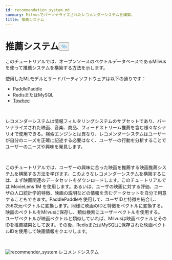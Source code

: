 ```yaml
---
id: recommendation_system.md
summary: Milvusでパーソナライズされたレコメンダーシステムを構築。
title: 推薦システム
---
```

<h1 id="Recommender-System" class="common-anchor-header">推薦システム<button data-href="#Recommender-System" class="anchor-icon" translate="no">
      <svg translate="no"
        aria-hidden="true"
        focusable="false"
        height="20"
        version="1.1"
        viewBox="0 0 16 16"
        width="16"
      >
        <path
          fill="#0092E4"
          fill-rule="evenodd"
          d="M4 9h1v1H4c-1.5 0-3-1.69-3-3.5S2.55 3 4 3h4c1.45 0 3 1.69 3 3.5 0 1.41-.91 2.72-2 3.25V8.59c.58-.45 1-1.27 1-2.09C10 5.22 8.98 4 8 4H4c-.98 0-2 1.22-2 2.5S3 9 4 9zm9-3h-1v1h1c1 0 2 1.22 2 2.5S13.98 12 13 12H9c-.98 0-2-1.22-2-2.5 0-.83.42-1.64 1-2.09V6.25c-1.09.53-2 1.84-2 3.25C6 11.31 7.55 13 9 13h4c1.45 0 3-1.69 3-3.5S14.5 6 13 6z"
        ></path>
      </svg>
    </button></h1><p>このチュートリアルでは、オープンソースのベクトルデータベースであるMilvusを使って推薦システムを構築する方法を示します。</p>
<p>使用したMLモデルとサードパーティソフトウェアは以下の通りです：</p>
<ul>
<li>PaddlePaddle</li>
<li>RedisまたはMySQL</li>
<li><a href="https://towhee.io/">Towhee</a></li>
</ul>
<p></br></p>
<p>レコメンダーシステムは情報フィルタリングシステムのサブセットであり、パーソナライズされた映画、音楽、商品、フィードストリーム推薦を含む様々なシナリオで使用できる。検索エンジンとは異なり、レコメンダーシステムはユーザーが自分のニーズを正確に記述する必要はなく、ユーザーの行動を分析することでユーザーのニーズや興味を発見します。</p>
<p></br></p>
<p>このチュートリアルでは、ユーザーの興味に合った映画を推薦する映画推薦システムを構築する方法を学びます。このようなレコメンダーシステムを構築するには、まず映画関連のデータセットをダウンロードします。このチュートリアルでは MovieLens 1M を使用します。あるいは、ユーザの映画に対する評価、ユーザの人口統計学的特徴、映画の説明などの情報を含むデータセットを自分で用意することもできます。PaddlePaddleを使用して、ユーザIDと特徴を結合し、256次元ベクトルに変換します。同様に映画のIDと特徴をベクトルに変換する。映画のベクトルをMilvusに保存し、類似検索にユーザーベクトルを使用する。ユーザベクトルが映画ベクトルと類似していれば、Milvusは映画ベクトルとそのIDを推薦結果として返す。その後、RedisまたはMySQLに保存された映画ベクトルIDを使用して映画情報をクエリします。</p>
<p></br></p>
<p>
  
   <span class="img-wrapper"> <img translate="no" src="/docs/v2.6.x/assets/recommendation_system.png" alt="recommender_system" class="doc-image" id="recommender_system" />
   </span> <span class="img-wrapper"> <span>レコメンドシステム</span> </span></p>
